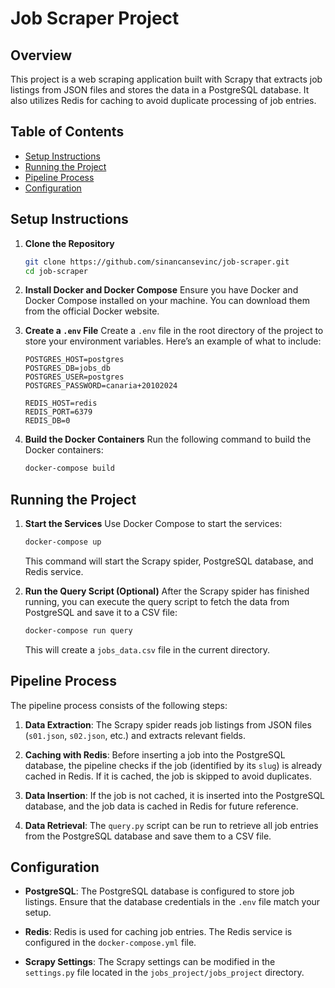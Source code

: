 # Job Scraper Project

## Overview
This project is a web scraping application built with Scrapy that extracts job listings from JSON files and stores the data in a PostgreSQL database. It also utilizes Redis for caching to avoid duplicate processing of job entries.

## Table of Contents
- [Setup Instructions](#setup-instructions)
- [Running the Project](#running-the-project)
- [Pipeline Process](#pipeline-process)
- [Configuration](#configuration)

## Setup Instructions

1. **Clone the Repository**
   ```bash
   git clone https://github.com/sinancansevinc/job-scraper.git
   cd job-scraper
   ```

2. **Install Docker and Docker Compose**
   Ensure you have Docker and Docker Compose installed on your machine. You can download them from the official Docker website.

3. **Create a `.env` File**
   Create a `.env` file in the root directory of the project to store your environment variables. Here’s an example of what to include:
   ```env
   POSTGRES_HOST=postgres
   POSTGRES_DB=jobs_db
   POSTGRES_USER=postgres
   POSTGRES_PASSWORD=canaria+20102024

   REDIS_HOST=redis
   REDIS_PORT=6379
   REDIS_DB=0
   ```

4. **Build the Docker Containers**
   Run the following command to build the Docker containers:
   ```bash
   docker-compose build
   ```

## Running the Project

1. **Start the Services**
   Use Docker Compose to start the services:
   ```bash
   docker-compose up
   ```

   This command will start the Scrapy spider, PostgreSQL database, and Redis service.

2. **Run the Query Script (Optional)**
   After the Scrapy spider has finished running, you can execute the query script to fetch the data from PostgreSQL and save it to a CSV file:
   ```bash
   docker-compose run query
   ```

   This will create a `jobs_data.csv` file in the current directory.

## Pipeline Process

The pipeline process consists of the following steps:

1. **Data Extraction**: The Scrapy spider reads job listings from JSON files (`s01.json`, `s02.json`, etc.) and extracts relevant fields.

2. **Caching with Redis**: Before inserting a job into the PostgreSQL database, the pipeline checks if the job (identified by its `slug`) is already cached in Redis. If it is cached, the job is skipped to avoid duplicates.

3. **Data Insertion**: If the job is not cached, it is inserted into the PostgreSQL database, and the job data is cached in Redis for future reference.

4. **Data Retrieval**: The `query.py` script can be run to retrieve all job entries from the PostgreSQL database and save them to a CSV file.

## Configuration

- **PostgreSQL**: The PostgreSQL database is configured to store job listings. Ensure that the database credentials in the `.env` file match your setup.

- **Redis**: Redis is used for caching job entries. The Redis service is configured in the `docker-compose.yml` file.

- **Scrapy Settings**: The Scrapy settings can be modified in the `settings.py` file located in the `jobs_project/jobs_project` directory.